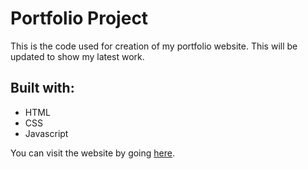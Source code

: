 # Portfolio Project

This is the code used for creation of my portfolio website. This will be updated to show my latest work.

## Built with:
* HTML
* CSS
* Javascript

You can visit the website by going [here](https://bubblypanda.github.io/).
